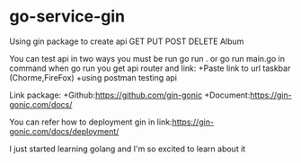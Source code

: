# go-service-gin


Using gin package to create api GET PUT POST DELETE Album


You can test api in two ways you must be run go run . or go run main.go in command when go run you get api router and link:
                                                                                                    +Paste link to url taskbar (Chorme,FireFox)
                                                                                                    +using postman testing api
                                                                                                    
                                                                                                    
Link package:
            +Github:https://github.com/gin-gonic
            +Document:https://gin-gonic.com/docs/
            
You can refer how to deployment gin in link:https://gin-gonic.com/docs/deployment/


            
I just started learning golang and I'm so excited to learn about it

